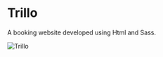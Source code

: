 # Trillo
A booking website developed using Html and Sass.  

![Trillo](https://user-images.githubusercontent.com/103287710/186458923-915c5aa0-9971-42f9-9c32-1c84b581c9e5.jpg)
